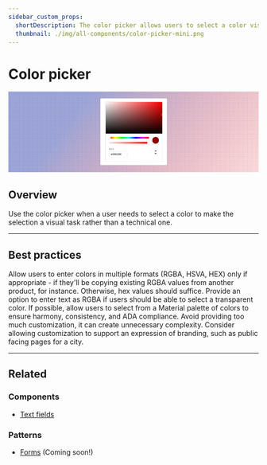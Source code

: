```yaml
---
sidebar_custom_props:
  shortDescription: The color picker allows users to select a color visually. It can produce values in formats such as Hex, RGBA and HSV.
  thumbnail: ./img/all-components/color-picker-mini.png
---
```


# Color picker

<ComponentVisual storybookUrl="https://forge.tylerdev.io/main/?path=/story/components-color-picker--default">

![](./images/color-picker.png)

</ComponentVisual>

## Overview

Use the color picker when a user needs to select a color to make the selection a visual task rather than a technical one.

---

## Best practices 

<DoDontGrid>
  <DoDontTextSection>
    <DoDontText type="do">Allow users to enter colors in multiple formats (RGBA, HSVA, HEX) only if appropriate - if they'll be copying existing RGBA values from another product, for instance. Otherwise, hex values should suffice.  </DoDontText>
    <DoDontText type="do">Provide an option to enter text as RGBA if users should be able to select a transparent color. </DoDontText>
    <DoDontText type="do">If possible, allow users to select from a Material palette of colors to ensure harmony, consistency, and ADA compliance.</DoDontText>
  </DoDontTextSection>
  <DoDontTextSection>
    <DoDontText type="dont">Avoid providing too much customization, it can create unnecessary complexity. Consider allowing customization to support an expression of branding, such as public facing pages for a city.</DoDontText>
  </DoDontTextSection>
</DoDontGrid>

---

## Related

### Components

- [Text fields](/components/fields/text-field)

### Patterns

- [Forms](#) (Coming soon!)
